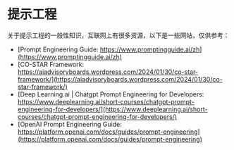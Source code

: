 # 提示工程

关于提示工程的一般性知识，互联网上有很多资源，以下是一些网站，仅供参考：

- [Prompt Engineering Guide: https://www.promptingguide.ai/zh](https://www.promptingguide.ai/zh)
- [CO-STAR Framework: https://aiadvisoryboards.wordpress.com/2024/01/30/co-star-framework/](https://aiadvisoryboards.wordpress.com/2024/01/30/co-star-framework/) 
- [Deep Learning.ai | Chatgpt Prompt Engineering for Developers: https://www.deeplearning.ai/short-courses/chatgpt-prompt-engineering-for-developers/](https://www.deeplearning.ai/short-courses/chatgpt-prompt-engineering-for-developers/)
- [OpenAI Prompt Engineering Guide: https://platform.openai.com/docs/guides/prompt-engineering](https://platform.openai.com/docs/guides/prompt-engineering)